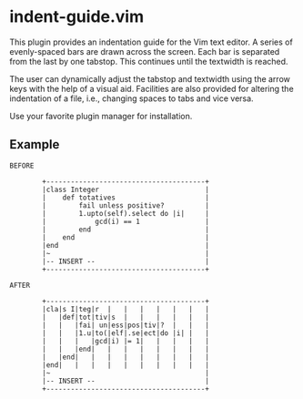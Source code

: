 <!--
	FILENAME: README.md
	AUTHOR: Zachary Krepelka
	DATE: Thursday, February 1st, 2024
	ORIGIN: https://github.com/zachary-krepelka/vim-indent-guide.git
	DESCRIPTION: An indentation guide for the Vim text editor
	UPDATED: Saturday, February 3rd, 2024 at 4:04 PM
-->

# indent-guide.vim

This plugin provides an indentation guide for the Vim text editor.  A series
of evenly-spaced bars are drawn across the screen.  Each bar is separated from
the last by one tabstop.  This continues until the textwidth is reached.

The user can dynamically adjust the tabstop and textwidth using the arrow
keys with the help of a visual aid.  Facilities are also provided for altering
the indentation of a file, i.e., changing spaces to tabs and vice versa.

Use your favorite plugin manager for installation.

## Example

```text
BEFORE

		+---------------------------------------+
		|class Integer                          |
		|    def totatives                      |
		|        fail unless positive?          |
		|        1.upto(self).select do |i|     |
		|            gcd(i) == 1                |
		|        end                            |
		|    end                                |
		|end                                    |
		|~                                      |
		|-- INSERT --                           |
		+---------------------------------------+

AFTER

		+---------------------------------------+
		|cla|s I|teg|r  |   |   |   |   |   |   |
		|   |def|tot|tiv|s  |   |   |   |   |   |
		|   |   |fai| un|ess|pos|tiv|?  |   |   |
		|   |   |1.u|to(|elf|.se|ect|do |i| |   |
		|   |   |   |gcd|i) |= 1|   |   |   |   |
		|   |   |end|   |   |   |   |   |   |   |
		|   |end|   |   |   |   |   |   |   |   |
		|end|   |   |   |   |   |   |   |   |   |
		|~                                      |
		|-- INSERT --                           |
		+---------------------------------------+
```
